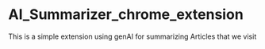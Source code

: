 # AI_Summarizer_chrome_extension
This is a simple extension using genAI for summarizing Articles that we visit
